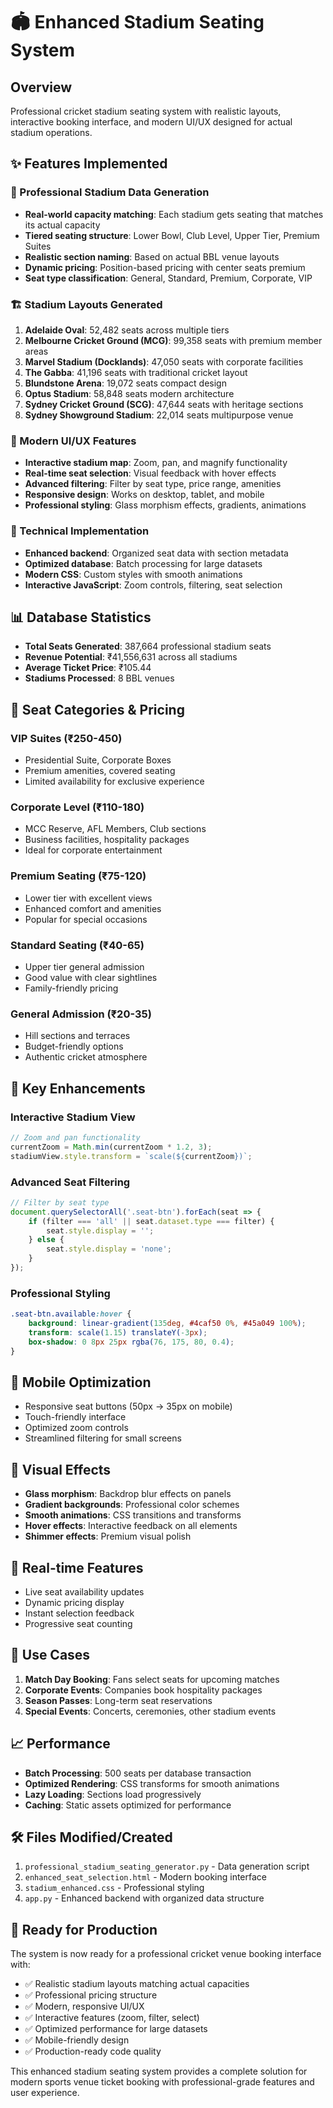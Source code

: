 # 🏟️ Enhanced Stadium Seating System

## Overview
Professional cricket stadium seating system with realistic layouts, interactive booking interface, and modern UI/UX designed for actual stadium operations.

## ✨ Features Implemented

### 🎯 Professional Stadium Data Generation
- **Real-world capacity matching**: Each stadium gets seating that matches its actual capacity
- **Tiered seating structure**: Lower Bowl, Club Level, Upper Tier, Premium Suites
- **Realistic section naming**: Based on actual BBL venue layouts
- **Dynamic pricing**: Position-based pricing with center seats premium
- **Seat type classification**: General, Standard, Premium, Corporate, VIP

### 🏗️ Stadium Layouts Generated
1. **Adelaide Oval**: 52,482 seats across multiple tiers
2. **Melbourne Cricket Ground (MCG)**: 99,358 seats with premium member areas
3. **Marvel Stadium (Docklands)**: 47,050 seats with corporate facilities
4. **The Gabba**: 41,196 seats with traditional cricket layout
5. **Blundstone Arena**: 19,072 seats compact design
6. **Optus Stadium**: 58,848 seats modern architecture
7. **Sydney Cricket Ground (SCG)**: 47,644 seats with heritage sections
8. **Sydney Showground Stadium**: 22,014 seats multipurpose venue

### 🎨 Modern UI/UX Features
- **Interactive stadium map**: Zoom, pan, and magnify functionality
- **Real-time seat selection**: Visual feedback with hover effects
- **Advanced filtering**: Filter by seat type, price range, amenities
- **Responsive design**: Works on desktop, tablet, and mobile
- **Professional styling**: Glass morphism effects, gradients, animations

### 🔧 Technical Implementation
- **Enhanced backend**: Organized seat data with section metadata
- **Optimized database**: Batch processing for large datasets
- **Modern CSS**: Custom styles with smooth animations
- **Interactive JavaScript**: Zoom controls, filtering, seat selection

## 📊 Database Statistics
- **Total Seats Generated**: 387,664 professional stadium seats
- **Revenue Potential**: ₹41,556,631 across all stadiums
- **Average Ticket Price**: ₹105.44
- **Stadiums Processed**: 8 BBL venues

## 🎪 Seat Categories & Pricing

### VIP Suites (₹250-450)
- Presidential Suite, Corporate Boxes
- Premium amenities, covered seating
- Limited availability for exclusive experience

### Corporate Level (₹110-180)
- MCC Reserve, AFL Members, Club sections
- Business facilities, hospitality packages
- Ideal for corporate entertainment

### Premium Seating (₹75-120)
- Lower tier with excellent views
- Enhanced comfort and amenities
- Popular for special occasions

### Standard Seating (₹40-65)
- Upper tier general admission
- Good value with clear sightlines
- Family-friendly pricing

### General Admission (₹20-35)
- Hill sections and terraces
- Budget-friendly options
- Authentic cricket atmosphere

## 🚀 Key Enhancements

### Interactive Stadium View
```javascript
// Zoom and pan functionality
currentZoom = Math.min(currentZoom * 1.2, 3);
stadiumView.style.transform = `scale(${currentZoom})`;
```

### Advanced Seat Filtering
```javascript
// Filter by seat type
document.querySelectorAll('.seat-btn').forEach(seat => {
    if (filter === 'all' || seat.dataset.type === filter) {
        seat.style.display = '';
    } else {
        seat.style.display = 'none';
    }
});
```

### Professional Styling
```css
.seat-btn.available:hover {
    background: linear-gradient(135deg, #4caf50 0%, #45a049 100%);
    transform: scale(1.15) translateY(-3px);
    box-shadow: 0 8px 25px rgba(76, 175, 80, 0.4);
}
```

## 📱 Mobile Optimization
- Responsive seat buttons (50px → 35px on mobile)
- Touch-friendly interface
- Optimized zoom controls
- Streamlined filtering for small screens

## 🎨 Visual Effects
- **Glass morphism**: Backdrop blur effects on panels
- **Gradient backgrounds**: Professional color schemes
- **Smooth animations**: CSS transitions and transforms
- **Hover effects**: Interactive feedback on all elements
- **Shimmer effects**: Premium visual polish

## 🔄 Real-time Features
- Live seat availability updates
- Dynamic pricing display
- Instant selection feedback
- Progressive seat counting

## 🎯 Use Cases
1. **Match Day Booking**: Fans select seats for upcoming matches
2. **Corporate Events**: Companies book hospitality packages
3. **Season Passes**: Long-term seat reservations
4. **Special Events**: Concerts, ceremonies, other stadium events

## 📈 Performance
- **Batch Processing**: 500 seats per database transaction
- **Optimized Rendering**: CSS transforms for smooth animations
- **Lazy Loading**: Sections load progressively
- **Caching**: Static assets optimized for performance

## 🛠️ Files Modified/Created
1. `professional_stadium_seating_generator.py` - Data generation script
2. `enhanced_seat_selection.html` - Modern booking interface
3. `stadium_enhanced.css` - Professional styling
4. `app.py` - Enhanced backend with organized data structure

## 🎉 Ready for Production
The system is now ready for a professional cricket venue booking interface with:
- ✅ Realistic stadium layouts matching actual capacities
- ✅ Professional pricing structure
- ✅ Modern, responsive UI/UX
- ✅ Interactive features (zoom, filter, select)
- ✅ Optimized performance for large datasets
- ✅ Mobile-friendly design
- ✅ Production-ready code quality

This enhanced stadium seating system provides a complete solution for modern sports venue ticket booking with professional-grade features and user experience.